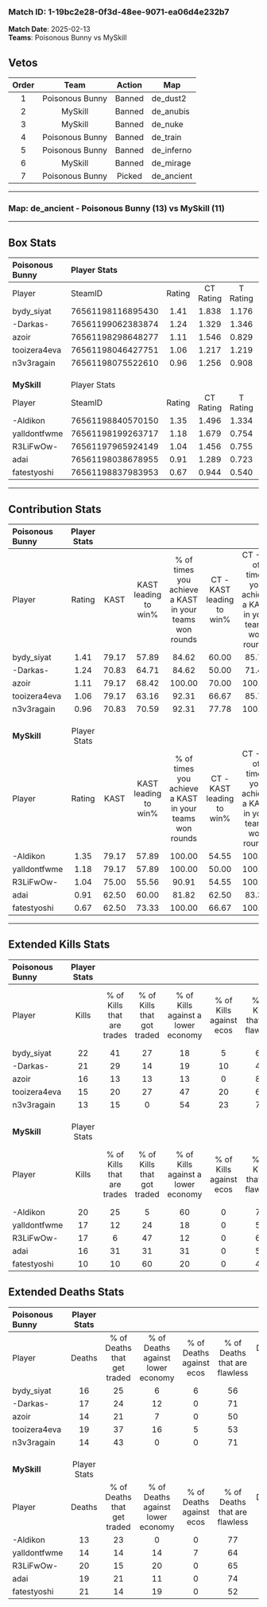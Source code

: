 ### Match ID: 1-19bc2e28-0f3d-48ee-9071-ea06d4e232b7  
**Match Date**: 2025-02-13  
**Teams**: Poisonous Bunny vs MySkill  

## Vetos  

| Order | Team | Action | Map |
| :---: | :--: | :----: | --- |
| 1 | Poisonous Bunny | Banned | de_dust2 |
| 2 | MySkill | Banned | de_anubis |
| 3 | MySkill | Banned | de_nuke |
| 4 | Poisonous Bunny | Banned | de_train |
| 5 | Poisonous Bunny | Banned | de_inferno |
| 6 | MySkill | Banned | de_mirage |
| 7 | Poisonous Bunny | Picked | de_ancient |

---  

### **Map**: de_ancient - Poisonous Bunny (13) vs MySkill (11)  
---  

## Box Stats  

| **Poisonous Bunny** | Player Stats      |        |           |          |       |      |       |         |        |      |     |
| :- | :- | :-: | :-: | :-: | :-: | :-: | :-: | :-: | :-: | :-: | :-: |
| Player              | SteamID           | Rating | CT Rating | T Rating | KAST  | ADR  | Kills | Assists | Deaths | K/D  | HS% |
| bydy_siyat          | 76561198116895430 |  1.41  |   1.838   |  1.176   | 79.17 | 98.8 |  22   |    5    |   16   | 1.38 | 27  |
| -Darkas-            | 76561199062383874 |  1.24  |   1.329   |  1.346   | 70.83 | 84.1 |  21   |    4    |   17   | 1.24 | 57  |
| azoir               | 76561198298648277 |  1.11  |   1.546   |  0.829   | 79.17 | 58.3 |  16   |    5    |   14   | 1.14 | 50  |
| tooizera4eva        | 76561198046427751 |  1.06  |   1.217   |  1.219   | 79.17 | 84.8 |  15   |    8    |   19   | 0.79 | 46  |
| n3v3ragain          | 76561198075522610 |  0.96  |   1.256   |  0.908   | 70.83 | 62.3 |  13   |    7    |   14   | 0.93 | 46  |
|                     |                   |        |           |          |       |      |       |         |        |      |     |
|                     |                   |        |           |          |       |      |       |         |        |      |     |
|                     |                   |        |           |          |       |      |       |         |        |      |     |
| **MySkill**         | Player Stats      |        |           |          |       |      |       |         |        |      |     |
| Player              | SteamID           | Rating | CT Rating | T Rating | KAST  | ADR  | Kills | Assists | Deaths | K/D  | HS% |
| -Aldikon            | 76561198840570150 |  1.35  |   1.496   |  1.334   | 79.17 | 76.3 |  20   |    8    |   13   | 1.54 | 45  |
| yalldontfwme        | 76561198199263717 |  1.18  |   1.679   |  0.754   | 79.17 | 66.9 |  17   |    6    |   14   | 1.21 | 64  |
| R3LiFwOw-           | 76561197965924149 |  1.04  |   1.456   |  0.755   | 75.00 | 73.2 |  17   |    6    |   20   | 0.85 | 70  |
| adai                | 76561198038678955 |  0.91  |   1.289   |  0.723   | 62.50 | 72.0 |  16   |    3    |   19   | 0.84 | 75  |
| fatestyoshi         | 76561198837983953 |  0.67  |   0.944   |  0.540   | 62.50 | 70.5 |  10   |    9    |   21   | 0.48 | 40  |
---  

## Contribution Stats  

| **Poisonous Bunny** | Player Stats |       |                      |                                                        |                           |                                                             |                          |                                                            |
| :- | :-: | :-: | :-: | :-: | :-: | :-: | :-: | :-: |
| Player              |    Rating    | KAST  | KAST leading to win% | % of times you achieve a KAST in your teams won rounds | CT - KAST leading to win% | CT - % of times you achieve a KAST in your teams won rounds | T - KAST leading to win% | T - % of times you achieve a KAST in your teams won rounds |
| bydy_siyat          |     1.41     | 79.17 |        57.89         |                         84.62                          |           60.00           |                            85.71                            |          55.56           |                           83.33                            |
| -Darkas-            |     1.24     | 70.83 |        64.71         |                         84.62                          |           50.00           |                            71.43                            |          85.71           |                           100.00                           |
| azoir               |     1.11     | 79.17 |        68.42         |                         100.00                         |           70.00           |                           100.00                            |          66.67           |                           100.00                           |
| tooizera4eva        |     1.06     | 79.17 |        63.16         |                         92.31                          |           66.67           |                            85.71                            |          60.00           |                           100.00                           |
| n3v3ragain          |     0.96     | 70.83 |        70.59         |                         92.31                          |           77.78           |                           100.00                            |          62.50           |                           83.33                            |
|                     |              |       |                      |                                                        |                           |                                                             |                          |                                                            |
|                     |              |       |                      |                                                        |                           |                                                             |                          |                                                            |
|                     |              |       |                      |                                                        |                           |                                                             |                          |                                                            |
| **MySkill**         | Player Stats |       |                      |                                                        |                           |                                                             |                          |                                                            |
| Player              |    Rating    | KAST  | KAST leading to win% | % of times you achieve a KAST in your teams won rounds | CT - KAST leading to win% | CT - % of times you achieve a KAST in your teams won rounds | T - KAST leading to win% | T - % of times you achieve a KAST in your teams won rounds |
| -Aldikon            |     1.35     | 79.17 |        57.89         |                         100.00                         |           54.55           |                           100.00                            |          62.50           |                           100.00                           |
| yalldontfwme        |     1.18     | 79.17 |        57.89         |                         100.00                         |           50.00           |                           100.00                            |          71.43           |                           100.00                           |
| R3LiFwOw-           |     1.04     | 75.00 |        55.56         |                         90.91                          |           54.55           |                           100.00                            |          57.14           |                           80.00                            |
| adai                |     0.91     | 62.50 |        60.00         |                         81.82                          |           62.50           |                            83.33                            |          57.14           |                           80.00                            |
| fatestyoshi         |     0.67     | 62.50 |        73.33         |                         100.00                         |           66.67           |                           100.00                            |          83.33           |                           100.00                           |
---  

## Extended Kills Stats  

| **Poisonous Bunny** | Player Stats |                            |                            |                                    |                         |                              |                                 |                                       |                    |           |
| :- | :-: | :-: | :-: | :-: | :-: | :-: | :-: | :-: | :-: | :-: |
| Player              |    Kills     | % of Kills that are trades | % of Kills that got traded | % of Kills against a lower economy | % of Kills against ecos | % of Kills that are flawless | % of Kills that are close duels | % of Kills that are assisted by flash | Pistol Round Kills | AWP Kills |
| bydy_siyat          |      22      |             41             |             27             |                 18                 |            5            |              64              |                5                |                  18                   |         1          |     0     |
| -Darkas-            |      21      |             29             |             14             |                 19                 |           10            |              48              |               10                |                   5                   |         5          |     1     |
| azoir               |      16      |             13             |             13             |                 13                 |            0            |              81              |                0                |                   0                   |         1          |     0     |
| tooizera4eva        |      15      |             20             |             27             |                 47                 |           20            |              60              |                0                |                   7                   |         1          |     1     |
| n3v3ragain          |      13      |             15             |             0              |                 54                 |           23            |              77              |                0                |                   0                   |         2          |     2     |
|                     |              |                            |                            |                                    |                         |                              |                                 |                                       |                    |           |
|                     |              |                            |                            |                                    |                         |                              |                                 |                                       |                    |           |
|                     |              |                            |                            |                                    |                         |                              |                                 |                                       |                    |           |
| **MySkill**         | Player Stats |                            |                            |                                    |                         |                              |                                 |                                       |                    |           |
| Player              |    Kills     | % of Kills that are trades | % of Kills that got traded | % of Kills against a lower economy | % of Kills against ecos | % of Kills that are flawless | % of Kills that are close duels | % of Kills that are assisted by flash | Pistol Round Kills | AWP Kills |
| -Aldikon            |      20      |             25             |             5              |                 60                 |            0            |              70              |                5                |                   0                   |         1          |    12     |
| yalldontfwme        |      17      |             12             |             24             |                 18                 |            0            |              59              |                0                |                   6                   |         1          |     0     |
| R3LiFwOw-           |      17      |             6              |             47             |                 12                 |            0            |              65              |                6                |                  18                   |         2          |     0     |
| adai                |      16      |             31             |             31             |                 31                 |            0            |              50              |                6                |                   6                   |         1          |     0     |
| fatestyoshi         |      10      |             10             |             60             |                 20                 |            0            |              40              |                0                |                   0                   |         0          |     0     |
## Extended Deaths Stats  

| **Poisonous Bunny** | Player Stats |                             |                                   |                          |                               |                            |                           |               |
| :- | :-: | :-: | :-: | :-: | :-: | :-: | :-: | :-: |
| Player              |    Deaths    | % of Deaths that get traded | % of Deaths against lower economy | % of Deaths against ecos | % of Deaths that are flawless | % of Deaths that are close | % of Deaths while blinded | Deaths to AWP |
| bydy_siyat          |      16      |             25              |                 6                 |            6             |              56               |             6              |             0             |       2       |
| -Darkas-            |      17      |             24              |                12                 |            0             |              71               |             0              |             0             |       3       |
| azoir               |      14      |             21              |                 7                 |            0             |              50               |             0              |            14             |       4       |
| tooizera4eva        |      19      |             37              |                16                 |            5             |              53               |             5              |            16             |       2       |
| n3v3ragain          |      14      |             43              |                 0                 |            0             |              71               |             7              |             0             |       1       |
|                     |              |                             |                                   |                          |                               |                            |                           |               |
|                     |              |                             |                                   |                          |                               |                            |                           |               |
|                     |              |                             |                                   |                          |                               |                            |                           |               |
| **MySkill**         | Player Stats |                             |                                   |                          |                               |                            |                           |               |
| Player              |    Deaths    | % of Deaths that get traded | % of Deaths against lower economy | % of Deaths against ecos | % of Deaths that are flawless | % of Deaths that are close | % of Deaths while blinded | Deaths to AWP |
| -Aldikon            |      13      |             23              |                 0                 |            0             |              77               |             0              |             8             |       1       |
| yalldontfwme        |      14      |             14              |                14                 |            7             |              64               |             7              |             0             |       1       |
| R3LiFwOw-           |      20      |             15              |                20                 |            0             |              65               |             0              |             0             |       1       |
| adai                |      19      |             21              |                11                 |            0             |              74               |             5              |            16             |       1       |
| fatestyoshi         |      21      |             14              |                19                 |            0             |              52               |             5              |            10             |       0       |
